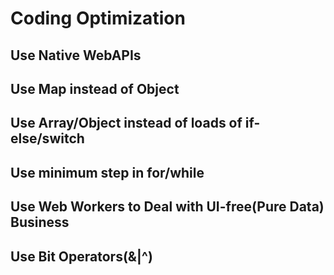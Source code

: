# Coding Optimization

## Use Native WebAPIs

## Use Map instead of Object

## Use Array/Object instead of loads of if-else/switch

## Use minimum step in for/while

## Use Web Workers to Deal with UI-free(Pure Data) Business

## Use Bit Operators(&|^)
